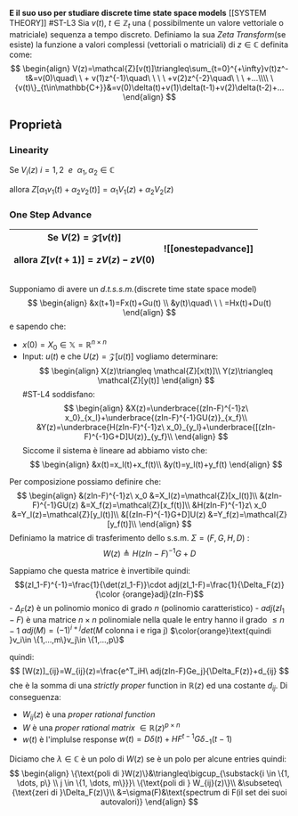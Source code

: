 **E il suo uso per studiare discrete time state space models**
[[SYSTEM THEORY]] #ST-L3
Sia $v(t),\ t\in\mathbb{Z}_t$ una ( possibilmente un valore vettoriale o matriciale) sequenza a tempo discreto. 
Definiamo la sua *Zeta Transform*(se esiste) la funzione a valori complessi (vettoriali o matriciali) di $z\in \mathbb{C}$ definita come:
$$
\begin{align}
V(z)=\mathcal{Z}[v(t)]\triangleq\sum_{t=0}^{+\infty}v(t)z^-t&=v(0)\quad\ \ + v(1)z^{-1}\quad\ \ \ \ +v(2)z^{-2}\quad\ \ \ +...\\\\
\{v(t)\}_{t\in\mathbb{C+}}&=v(0)\delta(t)+v(1)\delta(t-1)+v(2)\delta(t-2)+...
\end{align}
$$
## Proprietà 
### Linearity 
Se $V_i(z)\ i=1,2\ \ e\ \ \alpha_1,\alpha_2 \in \mathbb{C}$

allora $Z[\alpha_1v_1(t)+\alpha_2v_2(t)]=\alpha_1V_1(z)+\alpha_2V_2(z)$ 
### One Step Advance
| Se $V(2)=\mathcal{Z}[v(t)]$<br><br>allora $Z[v(t+1)]=zV(z)-zV(0)$ | ![[onestepadvance]] |
| ----------------------------------------------------------------- | ------------------- |
##
Supponiamo di avere un *d.t.s.s.m.*(discrete time state space model) 
$$
\begin{align}
&x(t+1)=Fx(t)+Gu(t) \\
&y(t)\quad\ \ \ =Hx(t)+Du(t)   
\end{align}
$$
e sapendo che:
- $x(0)=X_0\in\mathbb{X}=\mathbb{R}^{n\times n}$ 
- Input: $u(t)$ e che $U(z)=\mathcal{Z}[u(t)]$ 
vogliamo determinare:
$$
\begin{align}
X(z)\triangleq \mathcal{Z}[x(t)]\\
Y(z)\triangleq \mathcal{Z}[y(t)]
\end{align}
$$
#ST-L4 
soddisfano:
$$
\begin{align}
&X(z)=\underbrace{(zIn-F)^{-1}z\ x_0}_{x_l}+\underbrace{(zIn-F)^{-1}GU(z)}_{x_f}\\
&Y(z)=\underbrace{H(zIn-F)^{-1}z\ x_0}_{y_l}+\underbrace{[(zIn-F)^{-1}G+D]U(z)}_{y_f}\\
\end{align}
$$
Siccome il sistema è lineare ad abbiamo visto che:
$$
\begin{align}
&x(t)=x_l(t)+x_f(t)\\
&y(t)=y_l(t)+y_f(t)
\end{align}
$$

Per composizione possiamo definire che:
$$
\begin{align}
&(zIn-F)^{-1}z\ x_0 &=X_l(z)=\mathcal{Z}[x_l(t)]\\
&(zIn-F)^{-1}GU(z) &=X_f(z)=\mathcal{Z}[x_f(t)]\\
&H(zIn-F)^{-1}z\ x_0 &=Y_l(z)=\mathcal{Z}[y_l(t)]\\
&[(zIn-F)^{-1}G+D]U(z) &=Y_f(z)=\mathcal{Z}[y_f(t)]\\
\end{align}
$$
Definiamo la matrice di trasferimento dello s.s.m. $\Sigma=(F,G,H,D)$ :
$$
W(z)\triangleq H(zIn-F)^{-1}G+D
$$

Sappiamo che questa matrice è invertibile quindi:$$(zI_1-F)^{-1}=\frac{1}{\det(zI_1-F)}\cdot adj(zI_1-F)=\frac{1}{\Delta_F(z)}{\color {orange}adj}(zIn-F)$$
	- $\Delta_F(z)$ è un polinomio monico di grado $n$ (polinomio caratteristico)
	- $adj(zI_1-F)$ è una matrice $n\times n$  polinomiale nella quale le entry hanno il grado $\leq n-1$ 
	$adj(M)=(-1)^{i+j}det(M\text{ colonna i e riga j})$ 
$\color{orange}\text{quindi }v_i\in \{1,...,m\}v_j\in \{1,...,p\}$

quindi:
$$
[W(z)]_{ij}=W_{ij}(z)=\frac{e^T_iH\ adj(zIn-F)Ge_j}{\Delta_F(z)}+d_{ij}
$$
che è la somma di una *strictly proper* function in $\mathbb R(z)$  ed una costante $d_{ij}$.
Di conseguenza:
- $W_{ij}(z)$ è una *proper rational function*
- $W$ è una *proper rational matrix* $\in \mathbb R(z)^{p\times n}$ 
- $w(t)$ è l'implulse response $w(t)=D\delta(t)+HF^{t-1}G\delta_{-1}(t-1)$ 

Diciamo che $\lambda\in \mathbb C$ è un polo di $W(z)$ se è un polo per alcune entries quindi:
$$
\begin{align}
\{\text{poli di }W(z)\}&\triangleq\bigcup_{\substack{i \in \{1, \dots, p\} \\ j \in \{1, \dots, m\}}}\ \{\text{poli di } W_{ij}(z)\}\\
&\subseteq\{\text{zeri di }\Delta_F(z)\}\\
&=\sigma(F)&\text{spectrum di F(il set dei suoi autovalori)}
\end{align}
$$

